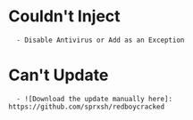 # Couldn't Inject
```
  - Disable Antivirus or Add as an Exception
```

# Can't Update
```
  - ![Download the update manually here]: https://github.com/sprxsh/redboycracked
```
